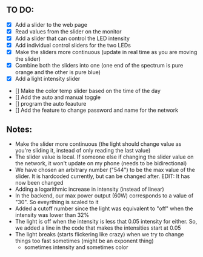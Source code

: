 ## TO DO:

- [x] Add a slider to the web page
- [x] Read values from the slider on the monitor
- [x] Add a slider that can control the LED intensity
- [x] Add individual control sliders for the two LEDs
- [x] Make the sliders more continuous (update in real time as you are moving the slider)
- [x] Combine both the sliders into one (one end of the spectrum is pure orange and the other is pure blue)
- [x] Add a light intensity slider
- [] Make the color temp slider based on the time of the day
- [] Add the auto and manual toggle
- [] program the auto feauture
- [] Add the feature to change password and name for the network 


## Notes:

- Make the slider more continuous (the light should change value as you're sliding it, instead of only reading the last value)
- The slider value is local. If someone else if changing the slider value on the network, it won't update on my phone (needs to be bidirectional)
- We have chosen an arbitrary number ("544") to be the max value of the slider. It is hardcoded currently, but can be changed after. EDIT: It has now been changed
- Adding a logarithmic increase in intensity (instead of linear)
- In the backend, our max power output (60W) corresponds to a value of "30". So eveyrthing is scaled to it
- Added a cutoff number since the light was equivalent to "off" when the intensity was lower than 32% 
- The light is off when the intensity is less that 0.05 intensity for either. So, we added a line in the code that makes the intensities start at 0.05
- The light breaks (starts flickering like crazy) when we try to change things too fast sometimes (might be an exponent thing)
    - sometimes intensity and sometimes color
